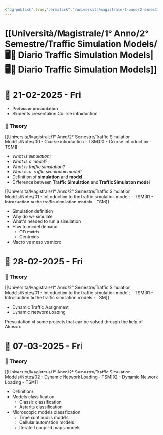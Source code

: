 ```yaml
---
{"dg-publish":true,"permalink":"/universita/magistrale/1-anno/2-semestre/traffic-simulation-models/diario-traffic-simulation-models/"}
---
```


# [[Università/Magistrale/1° Anno/2° Semestre/Traffic Simulation Models/🖥📔 Diario Traffic Simulation Models\|🖥📔 Diario Traffic Simulation Models]]


# 📆  21-02-2025 - Fri

- Professor presentation
- Students presentation
Course introduction.

### 📝 Theory

[[Università/Magistrale/1° Anno/2° Semestre/Traffic Simulation Models/Notes/00 - Course introduction - TSM\|00 - Course introduction - TSM]]
- *What is simulation?*
- *What is a model?*
- *What is traffic simulation?*
- *What is a traffic simulation model?*
- Definition of **simulation** and **model**
- Difference between **Traffic Simulation** and **Traffic Simulation model**

[[Università/Magistrale/1° Anno/2° Semestre/Traffic Simulation Models/Notes/01 - Introduction to the traffic simulation models - TSM\|01 - Introduction to the traffic simulation models - TSM]]
- Simulation definition
- Why do we simulate
- What's needed to run a simulation
- How to model demand
	- OD matrix
	- Centroids
- Macro vs meso vs micro



# 📆  28-02-2025 - Fri

### 📝 Theory

[[Università/Magistrale/1° Anno/2° Semestre/Traffic Simulation Models/Notes/01 - Introduction to the traffic simulation models - TSM\|01 - Introduction to the traffic simulation models - TSM]]
- Dynamic Traffic Assignment
- Dynamic Network Loading

Presentation of some projects that can be solved through the help of Aimsun.


# 📆  07-03-2025 - Fri

### 📝 Theory

[[Università/Magistrale/1° Anno/2° Semestre/Traffic Simulation Models/Notes/02 - Dynamic Network Loading - TSM\|02 - Dynamic Network Loading - TSM]]
- Definitions
- Models classification
	- Classic classification
	- Astarita classification
- Microscopic models classification:
	- Time continuous models
	- Cellular automation models
	- Iterated coupled maps models

